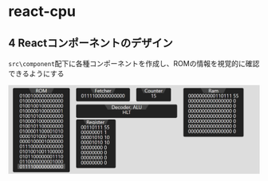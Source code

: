 # react-cpu

## 4 Reactコンポーネントのデザイン

`src\component`配下に各種コンポーネントを作成し、ROMの情報を視覚的に確認できるようにする

![](./image.png)